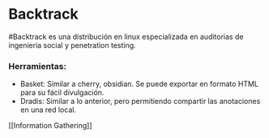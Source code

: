 # Backtrack

#Backtrack es una distribución en linux especializada en auditorias de ingenieria social y penetration testing. 

### Herramientas:

- Basket: Similar a cherry, obsidian. Se puede exportar en formato HTML para su fácil divulgación.
- Dradis: Similar a lo anterior, pero permitiendo compartir las anotaciones en una red local.

[[Information Gathering]]